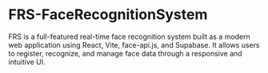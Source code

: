 # FRS-FaceRecognitionSystem
FRS is a full-featured real-time face recognition system built as a modern web application using React, Vite, face-api.js, and Supabase. It allows users to register, recognize, and manage face data through a responsive and intuitive UI. 
